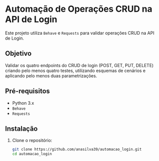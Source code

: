 # Automação de Operações CRUD na API de Login

Este projeto utiliza `Behave` e `Requests` para validar operações CRUD na API de Login.

## Objetivo
Validar os quatro endpoints do CRUD de login (POST, GET, PUT, DELETE) criando pelo menos quatro testes, utilizando esquemas de cenários e aplicando pelo menos duas parametrizações.

## Pré-requisitos
- Python 3.x
- `Behave`
- `Requests`

## Instalação
1. Clone o repositório:
   ```bash
   git clone https://github.com/anasilva39/automacao_login.git
   cd automacao_login
